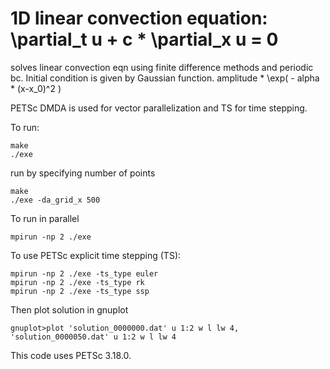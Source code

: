 # 1D linear convection equation: \partial_t u + c * \partial_x u = 0
  
solves linear convection eqn using finite difference methods and periodic bc.
Initial condition is given by Gaussian function.
amplitude * \exp( - alpha * (x-x_0)^2 )

PETSc DMDA is used for vector parallelization and TS for time stepping.

To run:
```
make
./exe
```
run by specifying number of points
```
make
./exe -da_grid_x 500
```



To run in parallel
```
mpirun -np 2 ./exe
```

To use PETSc explicit time stepping (TS):
```
mpirun -np 2 ./exe -ts_type euler
mpirun -np 2 ./exe -ts_type rk
mpirun -np 2 ./exe -ts_type ssp
```

Then plot solution in gnuplot
```
gnuplot>plot 'solution_0000000.dat' u 1:2 w l lw 4, 'solution_0000050.dat' u 1:2 w l lw 4
```

This code uses PETSc 3.18.0.
